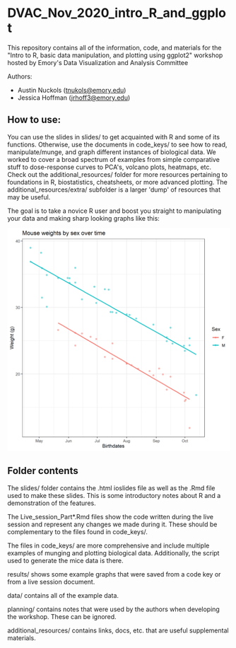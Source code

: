 # DVAC_Nov_2020_intro_R_and_ggplot
This repository contains all of the information, code, and materials for the "Intro to R, basic data manipulation, and plotting using ggplot2" workshop hosted by Emory's Data Visualization and Analysis Committee

Authors: 
- Austin Nuckols (tnukols@emory.edu)
- Jessica Hoffman (jrhoff3@emory.edu)

## **How to use:**

You can use the slides in slides/ to get acquainted with R and some of its functions. Otherwise, use the documents in code_keys/ to see how to read, manipulate/munge, and graph different instances of biological data. We worked to cover a broad spectrum of examples from simple comparative stuff to dose-response curves to PCA's, volcano plots, heatmaps, etc. Check out the additional_resources/ folder for more resources pertaining to foundations in R, biostatistics, cheatsheets, or more advanced plotting. The additional_resources/extra/ subfolder is a larger 'dump' of resources that may be useful.

The goal is to take a novice R user and boost you straight to manipulating your data and making sharp looking graphs like this:

![.](results/mice_weight_over_time.png)

## Folder contents

The slides/ folder contains the .html ioslides file as well as the .Rmd file used to make these slides. This is some introductory notes about R and a demonstration of the features.

The Live_session_Part*.Rmd files show the code written during the live session and represent any changes we made during it. These should be complementary to the files found in code_keys/. 

The files in code_keys/ are more comprehensive and include multiple examples of munging and plotting biological data. Additionally, the script used to generate the mice data is there.

results/ shows some example graphs that were saved from a code key or from a live session document.

data/ contains all of the example data.

planning/ contains notes that were used by the authors when developing the workshop. These can be ignored.

additional_resources/ contains links, docs, etc. that are useful supplemental materials.
